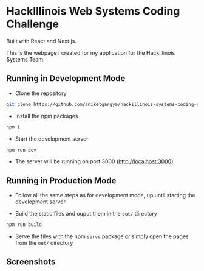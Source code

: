 # HackIllinois Web Systems Coding Challenge

Built with React and Next.js.

This is the webpage I created for my application for the HackIllinois Systems Team.


## Running in Development Mode

- Clone the repository

```bash
git clone https://github.com/aniketgargya/hackillinois-systems-coding-challenge-web
```

- Install the npm packages
```bash
npm i
```

- Start the development server
```bash
npm run dev
```

- The server will be running on port 3000 ([http://localhost:3000](http://localhost:3000))

## Running in Production Mode

- Follow all the same steps as for development mode, up until starting the development server

- Build the static files and ouput them in the `out/` directory
```bash
npm run build
```

- Serve the files with the npm `serve` package or simply open the pages from the `out/` directory

## Screenshots
